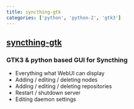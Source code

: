 ```yaml
---
title: syncthing-gtk
categories: ['python', 'python-2', 'gtk3']
---
```

## [syncthing-gtk](https://github.com/kozec/syncthing-gtk)

### GTK3 & python based GUI for Syncthing

- Everything what WebUI can display
- Adding / editing / deleting nodes
- Adding / editing / deleting repositories
- Restart / shutdown server
- Editing daemon settings
